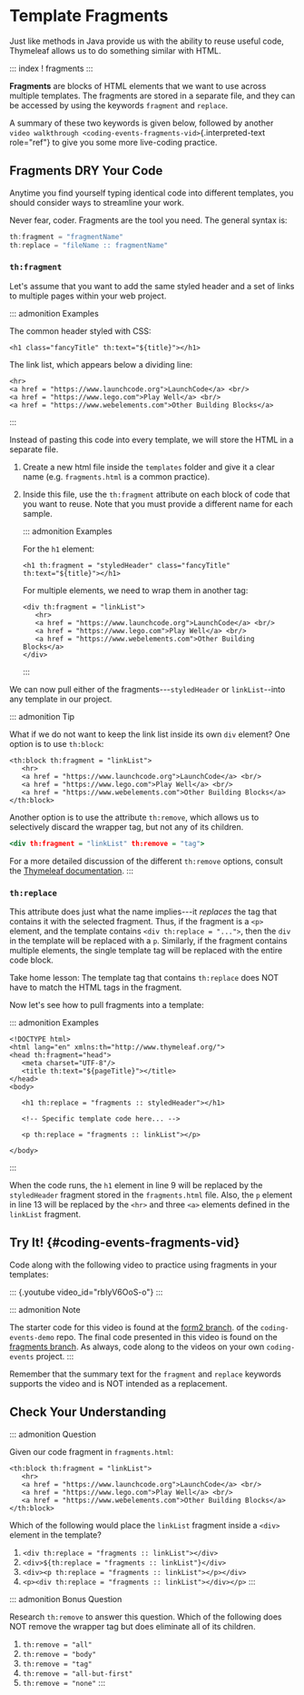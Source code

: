 # Template Fragments

Just like methods in Java provide us with the ability to reuse useful
code, Thymeleaf allows us to do something similar with HTML.

::: index
! fragments
:::

**Fragments** are blocks of HTML elements that we want to use across
multiple templates. The fragments are stored in a separate file, and
they can be accessed by using the keywords `fragment` and `replace`.

A summary of these two keywords is given below, followed by another
`video walkthrough <coding-events-fragments-vid>`{.interpreted-text
role="ref"} to give you some more live-coding practice.

## Fragments DRY Your Code

Anytime you find yourself typing identical code into different
templates, you should consider ways to streamline your work.

Never fear, coder. Fragments are the tool you need. The general syntax
is:

``` groovy
th:fragment = "fragmentName"
th:replace = "fileName :: fragmentName"
```

### `th:fragment`

Let\'s assume that you want to add the same styled header and a set of
links to multiple pages within your web project.

::: admonition
Examples

The common header styled with CSS:

``` {.HTML linenos=""}
<h1 class="fancyTitle" th:text="${title}"></h1>
```

The link list, which appears below a dividing line:

``` {.HTML linenos=""}
<hr>
<a href = "https://www.launchcode.org">LaunchCode</a> <br/>
<a href = "https://www.lego.com">Play Well</a> <br/>
<a href = "https://www.webelements.com">Other Building Blocks</a>
```
:::

Instead of pasting this code into every template, we will store the HTML
in a separate file.

1.  Create a new html file inside the `templates` folder and give it a
    clear name (e.g. `fragments.html` is a common practice).

2.  Inside this file, use the `th:fragment` attribute on each block of
    code that you want to reuse. Note that you must provide a different
    name for each sample.

    ::: admonition
    Examples

    For the `h1` element:

    ``` {.HTML linenos=""}
    <h1 th:fragment = "styledHeader" class="fancyTitle" th:text="${title}"></h1>
    ```

    For multiple elements, we need to wrap them in another tag:

    ``` {.HTML linenos=""}
    <div th:fragment = "linkList">
       <hr>
       <a href = "https://www.launchcode.org">LaunchCode</a> <br/>
       <a href = "https://www.lego.com">Play Well</a> <br/>
       <a href = "https://www.webelements.com">Other Building Blocks</a>
    </div>
    ```
    :::

We can now pull either of the fragments\-\--`styledHeader` or
`linkList`\--into any template in our project.

::: admonition
Tip

What if we do not want to keep the link list inside its own `div`
element? One option is to use `th:block`:

``` {.HTML linenos=""}
<th:block th:fragment = "linkList">
   <hr>
   <a href = "https://www.launchcode.org">LaunchCode</a> <br/>
   <a href = "https://www.lego.com">Play Well</a> <br/>
   <a href = "https://www.webelements.com">Other Building Blocks</a>
</th:block>
```

Another option is to use the attribute `th:remove`, which allows us to
selectively discard the wrapper tag, but not any of its children.

``` {.html linenos=""}
<div th:fragment = "linkList" th:remove = "tag">
```

For a more detailed discussion of the different `th:remove` options,
consult the [Thymeleaf
documentation](https://www.thymeleaf.org/doc/tutorials/2.1/usingthymeleaf.html#removing-template-fragments).
:::

### `th:replace`

This attribute does just what the name implies\-\--it *replaces* the tag
that contains it with the selected fragment. Thus, if the fragment is a
`<p>` element, and the template contains `<div th:replace = "...">`,
then the `div` in the template will be replaced with a `p`. Similarly,
if the fragment contains multiple elements, the single template tag will
be replaced with the entire code block.

Take home lesson: The template tag that contains `th:replace` does NOT
have to match the HTML tags in the fragment.

Now let\'s see how to pull fragments into a template:

::: admonition
Examples

``` {.HTML linenos=""}
<!DOCTYPE html>
<html lang="en" xmlns:th="http://www.thymeleaf.org/">
<head th:fragment="head">
   <meta charset="UTF-8"/>
   <title th:text="${pageTitle}"></title>
</head>
<body>

   <h1 th:replace = "fragments :: styledHeader"></h1>

   <!-- Specific template code here... -->

   <p th:replace = "fragments :: linkList"></p>

</body>
```
:::

When the code runs, the `h1` element in line 9 will be replaced by the
`styledHeader` fragment stored in the `fragments.html` file. Also, the
`p` element in line 13 will be replaced by the `<hr>` and three `<a>`
elements defined in the `linkList` fragment.

## Try It! {#coding-events-fragments-vid}

Code along with the following video to practice using fragments in your
templates:

::: {.youtube video_id="rbIyV6OoS-o"}
:::

::: admonition
Note

The starter code for this video is found at the [form2
branch](https://github.com/LaunchCodeEducation/coding-events/tree/form2).
of the `coding-events-demo` repo. The final code presented in this video
is found on the [fragments
branch](https://github.com/LaunchCodeEducation/coding-events/tree/fragments).
As always, code along to the videos on your own `coding-events` project.
:::

Remember that the summary text for the `fragment` and `replace` keywords
supports the video and is NOT intended as a replacement.

## Check Your Understanding

::: admonition
Question

Given our code fragment in `fragments.html`:

``` {.HTML linenos=""}
<th:block th:fragment = "linkList">
   <hr>
   <a href = "https://www.launchcode.org">LaunchCode</a> <br/>
   <a href = "https://www.lego.com">Play Well</a> <br/>
   <a href = "https://www.webelements.com">Other Building Blocks</a>
</th:block>
```

Which of the following would place the `linkList` fragment inside a
`<div>` element in the template?

1.  `<div th:replace = "fragments :: linkList"></div>`
2.  `<div>${th:replace = "fragments :: linkList"}</div>`
3.  `<div><p th:replace = "fragments :: linkList"></p></div>`
4.  `<p><div th:replace = "fragments :: linkList"></div></p>`
:::

::: admonition
Bonus Question

Research `th:remove` to answer this question. Which of the following
does NOT remove the wrapper tag but does eliminate all of its children.

1.  `th:remove = "all"`
2.  `th:remove = "body"`
3.  `th:remove = "tag"`
4.  `th:remove = "all-but-first"`
5.  `th:remove = "none"`
:::
